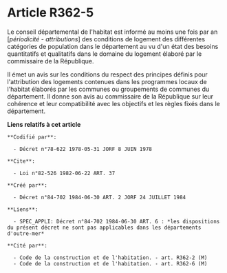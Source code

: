 # Article R362-5

Le conseil départemental de l'habitat est informé au moins une fois par an [*périodicité - attributions*] des conditions de
logement des différentes catégories de population dans le département au vu d'un état des besoins quantitatifs et qualitatifs
dans le domaine du logement élaboré par le commissaire de la République.

Il émet un avis sur les conditions du respect des principes définis pour l'attribution des logements contenues dans les
programmes locaux de l'habitat élaborés par les communes ou groupements de communes du département. Il donne son avis au
commissaire de la République sur leur cohérence et leur compatibilité avec les objectifs et les règles fixés dans le
département.

**Liens relatifs à cet article**

	**Codifié par**:

	  - Décret n°78-622 1978-05-31 JORF 8 JUIN 1978

	**Cite**:

	  - Loi n°82-526 1982-06-22 ART. 37

	**Créé par**:

	  - Décret n°84-702 1984-06-30 ART. 2 JORF 24 JUILLET 1984

	**Liens**:

	  - SPEC_APPLI: Décret n°84-702 1984-06-30 ART. 6 : *les dispositions du présent décret ne sont pas applicables dans les départements d'outre-mer*

	**Cité par**:

	  - Code de la construction et de l'habitation. - art. R362-2 (M)
	  - Code de la construction et de l'habitation. - art. R362-6 (M)
